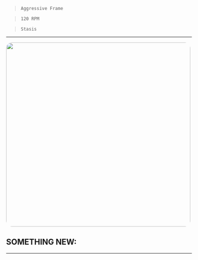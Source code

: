 > `Aggressive Frame`

> `120 RPM`

> `Stasis`

---

<img src="https://bungie.net/common/destiny2_content/screenshots/1856262127.jpg" width="500px" style="border-radius: 16px">

## SOMETHING NEW:

---
